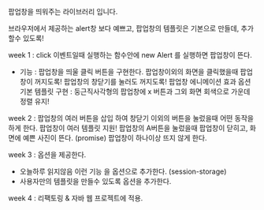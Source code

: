팝업창을 띄워주는 라이브러리 입니다.

브라우저에서 제공하는 alert창 보다 예쁘고,
팝업창의 템플릿은 기본으로 만들데,
추가 할수 있도록!

week 1 : click 이벤트일때 실행하는 함수안에 new Alert 를 실행하면
팝업창이 뜬다.
- 기능 : 
		팝업창을 띄울 클릭 버튼을 구현한다.
		팝업창이외의 화면을 클릭했을때 팝업창이 꺼지도록!
		팝업창의 창닫기를 눌러도 꺼지도록!
		팝업창 에니메이션 효과 옵션
		기본 템플릿 구현 : 
			둥근직사각형의 팝업창에 x 버튼과 그외 화면 회색으로
			가운데 정렬 유지!


week 2 : 팝업창의 여러 버튼을 삽입 하여 창닫기 이외의 버튼을 눌렀을때 어떤 동작을 하게 한다.
		팝업창이 여러 템플릿 지원!
		팝업창의 A버튼을 눌렀을때 팝업창이 닫히고, 화면에 예쁜 사진이 뜬다.
		(promise)
		팝업창이 하나이상 뜨지 않게 한다.

week 3 : 옵션을 제공한다.
- 오늘하루 읽지않음 이런 기능 을 옵션으로 추가한다. (session-storage)
- 사용자만의 템플릿을 만들수 있도록 옵션을 추가한다.

week 4 : 리팩토링 & 자바 웹 프로젝트에 적용.

	

